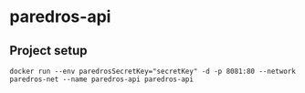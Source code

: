 # paredros-api

## Project setup
```
docker run --env paredrosSecretKey="secretKey" -d -p 8081:80 --network paredros-net --name paredros-api paredros-api
```
